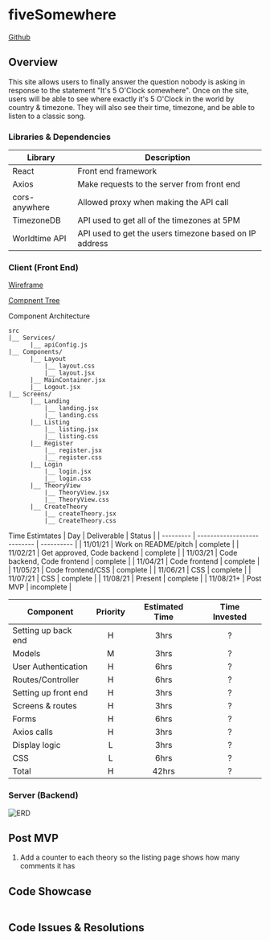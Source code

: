 # fiveSomewhere

[Github](https://github.com/michaeljgrieshaber/fiveSomewhere)

## Overview

This site allows users to finally answer the question nobody is asking in response to the statement "It's 5 O'Clock somewhere". Once on the site, users will be able to see where exactly it's 5 O'Clock in the world by country & timezone. They will also see their time, timezone, and be able to listen to a classic song.

### Libraries & Dependencies

| Library       | Description                                            |
| ------------- | ------------------------------------------------------ |
| React         | Front end framework                                    |
| Axios         | Make requests to the server from front end             |
| cors-anywhere | Allowed proxy when making the API call                 |
| TimezoneDB    | API used to get all of the timezones at 5PM            |
| Worldtime API | API used to get the users timezone based on IP address |

### Client (Front End)

[Wireframe](https://www.figma.com/file/V9sTReyTrfm39K95P4i8lb/P4-Blog?node-id=1%3A3)

[Compnent Tree](https://whimsical.com/conspiracy-theories-S9YsJEfJTjs53WcNf2kNhx)

Component Architecture

```
src
|__ Services/
      |__ apiConfig.js
|__ Components/
      |__ Layout
          |__ layout.css
          |__ layout.jsx
      |__ MainContainer.jsx
      |__ Logout.jsx
|__ Screens/
      |__ Landing
          |__ landing.jsx
          |__ landing.css
      |__ Listing
          |__ listing.jsx
          |__ listing.css
      |__ Register
          |__ register.jsx
          |__ register.css
      |__ Login
          |__ login.jsx
          |__ login.css
      |__ TheoryView
          |__ TheoryView.jsx
          |__ TheoryView.css
      |__ CreateTheory
          |__ createTheory.jsx
          |__ CreateTheory.css

```

Time Estimtates
| Day | Deliverable | Status |
| --------- | --------------------------- | ---------- |
| 11/01/21 | Work on README/pitch | complete |
| 11/02/21 | Get approved, Code backend | complete |
| 11/03/21 | Code backend, Code frontend | complete |
| 11/04/21 | Code frontend | complete |
| 11/05/21 | Code frontend/CSS | complete |
| 11/06/21 | CSS | complete |
| 11/07/21 | CSS | complete |
| 11/08/21 | Present | complete |
| 11/08/21+ | Post MVP | incomplete |

| Component            | Priority | Estimated Time | Time Invested |
| -------------------- | :------: | :------------: | :-----------: |
| Setting up back end  |    H     |      3hrs      |       ?       |
| Models               |    M     |      3hrs      |       ?       |
| User Authentication  |    H     |      6hrs      |       ?       |
| Routes/Controller    |    H     |      6hrs      |       ?       |
| Setting up front end |    H     |      3hrs      |       ?       |
| Screens & routes     |    H     |      3hrs      |       ?       |
| Forms                |    H     |      6hrs      |       ?       |
| Axios calls          |    H     |      3hrs      |       ?       |
| Display logic        |    L     |      3hrs      |       ?       |
| CSS                  |    L     |      6hrs      |       ?       |
| Total                |    H     |     42hrs      |       ?       |

### Server (Backend)

![ERD](ERD.png)

## Post MVP

1. Add a counter to each theory so the listing page shows how many comments it has

## Code Showcase

```

```

## Code Issues & Resolutions

```

```
